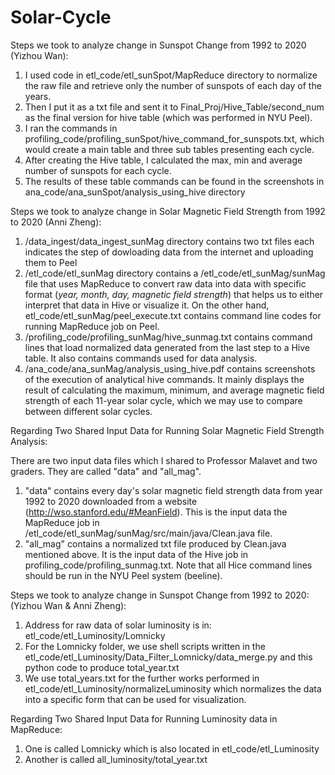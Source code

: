 # Solar-Cycle

Steps we took to analyze change in Sunspot Change from 1992 to 2020 (Yizhou Wan):

1. I used code in etl_code/etl_sunSpot/MapReduce directory to normalize the raw file and retrieve only the number of sunspots of each day of the years.
2. Then I put it as a txt file and sent it to Final_Proj/Hive_Table/second_num as the final version for hive table (which was performed in NYU Peel).
3. I ran the commands in profiling_code/profiling_sunSpot/hive_command_for_sunspots.txt, which would create a main table and three sub tables presenting each cycle.
4. After creating the Hive table, I calculated the max, min and average number of sunspots for each cycle.
5. The results of these table commands can be found in the screenshots in ana_code/ana_sunSpot/analysis_using_hive directory


Steps we took to analyze change in Solar Magnetic Field Strength from 1992 to 2020 (Anni Zheng):

1. /data_ingest/data_ingest_sunMag directory contains two txt files each indicates the step of dowloading data from the internet and uploading them to Peel
2. /etl_code/etl_sunMag directory contains a /etl_code/etl_sunMag/sunMag file that uses MapReduce to convert raw data into data with specific format (*year, month, day, magnetic field strength*) that helps us to either interpret that data in Hive or visualize it. On the other hand, etl_code/etl_sunMag/peel_execute.txt contains command line codes for running MapReduce job on Peel.
3. /profiling_code/profiling_sunMag/hive_sunmag.txt contains command lines that load normalized data generated from the last step to a Hive table. It also contains commands used for data analysis.
4. /ana_code/ana_sunMag/analysis_using_hive.pdf contains screenshots of the execution of analytical hive commands. It mainly displays the result of calculating the maximum, minimum, and average magnetic field strength of each 11-year solar cycle, which we may use to compare between different solar cycles.

Regarding Two Shared Input Data for Running Solar Magnetic Field Strength Analysis:

There are two input data files which I shared to Professor Malavet and two graders. They are called "data" and "all_mag".
1. "data" contains every day's solar magnetic field strength data from year 1992 to 2020 downloaded from a website (http://wso.stanford.edu/#MeanField).
This is the input data the MapReduce job in /etl_code/etl_sunMag/sunMag/src/main/java/Clean.java file. 
2. "all_mag" contains a normalized txt file produced by Clean.java mentioned above.
It is the input data of the Hive job in profiling_code/profiling_sunmag.txt. Note that all Hice command lines should be run in the NYU Peel system (beeline).


Steps we took to analyze change in Sunspot Change from 1992 to 2020: (Yizhou Wan & Anni Zheng):

1. Address for raw data of solar luminosity is in: etl_code/etl_Luminosity/Lomnicky
2. For the Lomnicky folder, we use shell scripts written in the etl_code/etl_Luminosity/Data_Filter_Lomnicky/data_merge.py and this python code to produce total_year.txt 
3. We use total_years.txt for the further works performed in etl_code/etl_Luminosity/normalizeLuminosity which normalizes the data into a specific form that can be used for visualization.

Regarding Two Shared Input Data for Running Luminosity data in MapReduce:
1. One is called Lomnicky which is also located in etl_code/etl_Luminosity
2. Another is called all_luminosity/total_year.txt
